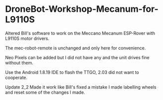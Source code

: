 # DroneBot-Workshop-Mecanum-for-L9110S
Altered Bill's software to work on the Meccano Mecanum ESP-Rover with L9110S motor drivers.

The mec-robot-remote is unchanged and only here for convenience.

Neo Pixels can be added but I did not have any and the unit drives fine without them.

Use the Android 1.8.19 IDE to flash the TTGO, 2.03 did not want to cooperate.

Update 2_2 Made it work like Bill's fixed a mistake I made labelling wheels and reset some of the changes I made.
